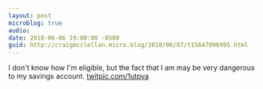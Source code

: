 ```yaml
---
layout: post
microblog: true
audio: 
date: 2010-06-06 19:00:00 -0500
guid: http://craigmcclellan.micro.blog/2010/06/07/t15647096995.html
---
```

I don't know how I'm eligible, but the fact that I am may be very dangerous to my savings account. [twitpic.com/1utpva](http://twitpic.com/1utpva)
